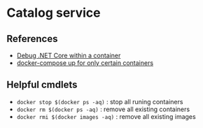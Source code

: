 # Catalog service

## References
- [Debug .NET Core within a container](https://code.visualstudio.com/docs/containers/debug-netcore#_walkthrough)
- [docker-compose up for only certain containers](https://stackoverflow.com/a/30234588)

## Helpful cmdlets
- `docker stop $(docker ps -aq)` : stop all runing containers
- `docker rm $(docker ps -aq)` : remove all existing containers
- `docker rmi $(docker images -aq)` : remove all existing images
